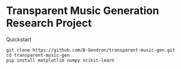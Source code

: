 # Transparent Music Generation Research Project

Quickstart
```
git clone https://github.com/B-Gendron/transparent-music-gen.git 
cd transparent-music-gen
pip install matplotlib numpy scikit-learn
```